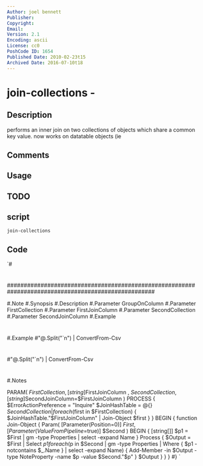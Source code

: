 ```yaml
---
Author: joel bennett
Publisher: 
Copyright: 
Email: 
Version: 2.1
Encoding: ascii
License: cc0
PoshCode ID: 1654
Published Date: 2010-02-23t15
Archived Date: 2016-07-10t18
---
```


# join-collections - 

## Description

performs an inner join on two collections of objects which share a common key value. now works on datatable objects (ie

## Comments



## Usage



## TODO



## script

`join-collections`

## Code

`#
 #
 
 ####################################################################################################
 
 #.Note
 #.Synopsis
 #.Description
 #.Parameter GroupOnColumn
 #.Parameter FirstCollection
 #.Parameter FirstJoinColumn
 #.Parameter SecondCollection
 #.Parameter SecondJoinColumn
 #.Example
 #
 #
 #.Example
 #"@.Split("`n") | ConvertFrom-Csv                               
 #
 #"@.Split("`n") | ConvertFrom-Csv                               
 #
 #
 #.Notes
 
 PARAM(
    $FirstCollection
 ,  [string]$FirstJoinColumn
 ,  $SecondCollection
 ,  [string]$SecondJoinColumn=$FirstJoinColumn
 )
 PROCESS {
    $ErrorActionPreference = "Inquire"
    $JoinHashTable = @{}
    $SecondCollection|%{$JoinHashTable."$SecondJoinColumn" = $_}	
    foreach($first in $FirstCollection) {
       $JoinHashTable."$FirstJoinColumn" | Join-Object $first
    }
 }
 BEGIN {
    function Join-Object {
    Param(
       [Parameter(Position=0)]
       $First
    ,
       [Parameter(ValueFromPipeline=$true)]
       $Second
    )
    BEGIN {
       [string[]] $p1 = $First | gm -type Properties | select -expand Name
    }
    Process {
       $Output = $First | Select $p1
       foreach($p in $Second | gm -type Properties | Where { $p1 -notcontains $_.Name } | select -expand Name) {
          Add-Member -in $Output -type NoteProperty -name $p -value $Second."$p"
       }
       $Output
    }
    }
 }
 #}
`

